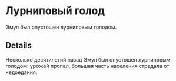 # Лурниповый голод
Эмул был опустошен лурниповым голодом.

## Details
Несколько десятилетий назад Эмул был опустошен лурниповым голодом: урожай пропал, большая часть населения страдала от недоедания.
